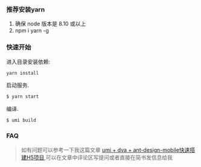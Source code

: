 ### 推荐安装yarn
1. 确保 node 版本是 8.10 或以上
2. npm i yarn -g

### 快速开始

进入目录安装依赖:

```bash
yarn install
```

启动服务.

```bash
$ yarn start
```

编译.

```bash
$ umi build
```
### FAQ
> 如有问题可以参考一下我这篇文章 [umi + dva + ant-design-mobile快速搭建H5项目](https://www.jianshu.com/p/59099cb3e28d),可以在文章中评论区写提问或者直接在简书发信息给我
